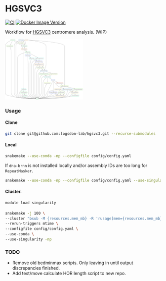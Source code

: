 # HGSVC3
[![CI](https://github.com/logsdon-lab/hgsvc3/actions/workflows/main.yml/badge.svg)](https://github.com/logsdon-lab/hgsvc3/actions/workflows/main.yml)
[![Docker Image Version](https://img.shields.io/docker/v/logsdonlab/hgsvc3)](https://hub.docker.com/r/logsdonlab/hgsvc3)

Workflow for [HGSVC3](https://www.internationalgenome.org/human-genome-structural-variation-consortium/) centromere analysis. (WIP)

<img src="docs/rulegraph.svg" width="50%" />

### Usage

#### Clone
```bash
git clone git@github.com:logsdon-lab/hgsvc3.git --recurse-submodules
```

#### Local
```bash
snakemake --use-conda -np --configfile config/config.yaml
```

If `dna-brnn` is not installed locally and/or assembly IDs are too long for `RepeatMasker`.
```bash
snakemake --use-conda -np --configfile config/config.yaml --use-singularity
```

#### Cluster.
```bash
module load singularity

snakemake -j 100 \
--cluster "bsub -M {resources.mem_mb} -R 'rusage[mem={resources.mem_mb}]' -n {threads} -o /dev/null" \
--rerun-triggers mtime \
--configfile config/config.yaml \
--use-conda \
--use-singularity -np
```

### TODO
* Remove old bedminmax scripts. Only leaving in until output discrepancies finished.
* Add test/move calculate HOR length script to new repo.
